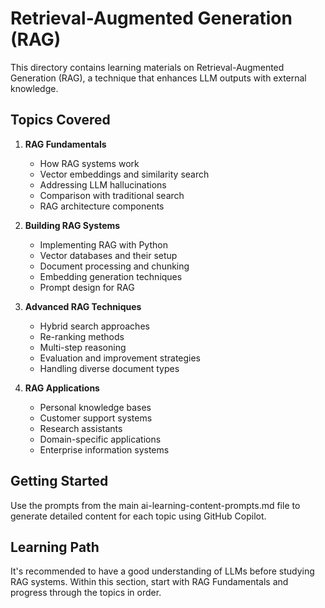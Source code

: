 # Retrieval-Augmented Generation (RAG)

This directory contains learning materials on Retrieval-Augmented Generation (RAG), a technique that enhances LLM outputs with external knowledge.

## Topics Covered

1. **RAG Fundamentals**
   - How RAG systems work
   - Vector embeddings and similarity search
   - Addressing LLM hallucinations
   - Comparison with traditional search
   - RAG architecture components

2. **Building RAG Systems**
   - Implementing RAG with Python
   - Vector databases and their setup
   - Document processing and chunking
   - Embedding generation techniques
   - Prompt design for RAG

3. **Advanced RAG Techniques**
   - Hybrid search approaches
   - Re-ranking methods
   - Multi-step reasoning
   - Evaluation and improvement strategies
   - Handling diverse document types

4. **RAG Applications**
   - Personal knowledge bases
   - Customer support systems
   - Research assistants
   - Domain-specific applications
   - Enterprise information systems

## Getting Started

Use the prompts from the main ai-learning-content-prompts.md file to generate detailed content for each topic using GitHub Copilot.

## Learning Path

It's recommended to have a good understanding of LLMs before studying RAG systems. Within this section, start with RAG Fundamentals and progress through the topics in order.
